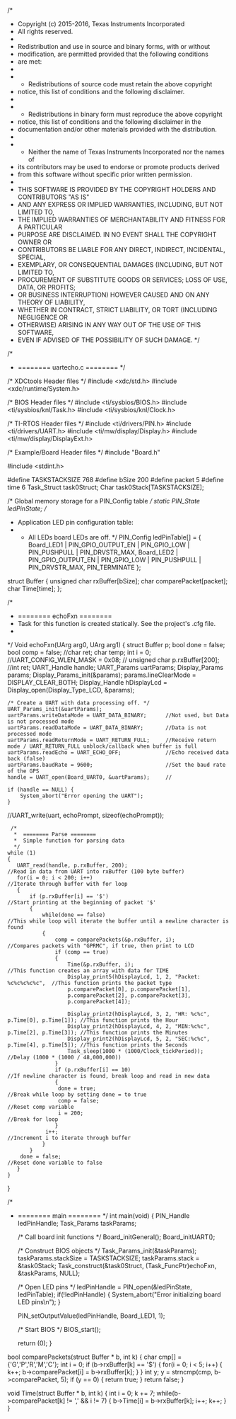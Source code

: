 /*
 * Copyright (c) 2015-2016, Texas Instruments Incorporated
 * All rights reserved.
 *
 * Redistribution and use in source and binary forms, with or without
 * modification, are permitted provided that the following conditions
 * are met:
 *
 * *  Redistributions of source code must retain the above copyright
 *    notice, this list of conditions and the following disclaimer.
 *
 * *  Redistributions in binary form must reproduce the above copyright
 *    notice, this list of conditions and the following disclaimer in the
 *    documentation and/or other materials provided with the distribution.
 *
 * *  Neither the name of Texas Instruments Incorporated nor the names of
 *    its contributors may be used to endorse or promote products derived
 *    from this software without specific prior written permission.
 *
 * THIS SOFTWARE IS PROVIDED BY THE COPYRIGHT HOLDERS AND CONTRIBUTORS "AS IS"
 * AND ANY EXPRESS OR IMPLIED WARRANTIES, INCLUDING, BUT NOT LIMITED TO,
 * THE IMPLIED WARRANTIES OF MERCHANTABILITY AND FITNESS FOR A PARTICULAR
 * PURPOSE ARE DISCLAIMED. IN NO EVENT SHALL THE COPYRIGHT OWNER OR
 * CONTRIBUTORS BE LIABLE FOR ANY DIRECT, INDIRECT, INCIDENTAL, SPECIAL,
 * EXEMPLARY, OR CONSEQUENTIAL DAMAGES (INCLUDING, BUT NOT LIMITED TO,
 * PROCUREMENT OF SUBSTITUTE GOODS OR SERVICES; LOSS OF USE, DATA, OR PROFITS;
 * OR BUSINESS INTERRUPTION) HOWEVER CAUSED AND ON ANY THEORY OF LIABILITY,
 * WHETHER IN CONTRACT, STRICT LIABILITY, OR TORT (INCLUDING NEGLIGENCE OR
 * OTHERWISE) ARISING IN ANY WAY OUT OF THE USE OF THIS SOFTWARE,
 * EVEN IF ADVISED OF THE POSSIBILITY OF SUCH DAMAGE.
 */

/*
 *  ======== uartecho.c ========
 */

/* XDCtools Header files */
#include <xdc/std.h>
#include <xdc/runtime/System.h>

/* BIOS Header files */
#include <ti/sysbios/BIOS.h>
#include <ti/sysbios/knl/Task.h>
#include <ti/sysbios/knl/Clock.h>

/* TI-RTOS Header files */
#include <ti/drivers/PIN.h>
#include <ti/drivers/UART.h>
#include <ti/mw/display/Display.h>
#include <ti/mw/display/DisplayExt.h>

/* Example/Board Header files */
#include "Board.h"

#include <stdint.h>

#define TASKSTACKSIZE     768
#define bSize   200
#define packet  5
#define time    6
Task_Struct task0Struct;
Char task0Stack[TASKSTACKSIZE];

/* Global memory storage for a PIN_Config table */
static PIN_State ledPinState;
/*
 * Application LED pin configuration table:
 *   - All LEDs board LEDs are off.
 */
PIN_Config ledPinTable[] = {
    Board_LED1 | PIN_GPIO_OUTPUT_EN | PIN_GPIO_LOW | PIN_PUSHPULL | PIN_DRVSTR_MAX,
    Board_LED2 | PIN_GPIO_OUTPUT_EN | PIN_GPIO_LOW | PIN_PUSHPULL | PIN_DRVSTR_MAX,
    PIN_TERMINATE
};

struct Buffer
{
unsigned char rxBuffer[bSize];
char comparePacket[packet];
char Time[time];
};

/*
 *  ======== echoFxn ========
 *  Task for this function is created statically. See the project's .cfg file.
 *
 */
Void echoFxn(UArg arg0, UArg arg1)
{
    struct Buffer p;
    bool done = false;
    bool comp = false;
    //char ret;
    char temp;
    int i = 0;
    //UART_CONFIG_WLEN_MASK = 0x08;
   // unsigned char p.rxBuffer[200];
    //int ret;
    UART_Handle handle;
    UART_Params uartParams;
    Display_Params params;
    Display_Params_init(&params);
    params.lineClearMode = DISPLAY_CLEAR_BOTH;
    Display_Handle hDisplayLcd = Display_open(Display_Type_LCD, &params);


    /* Create a UART with data processing off. */
    UART_Params_init(&uartParams);
    uartParams.writeDataMode = UART_DATA_BINARY;      //Not used, but Data is not processed mode
    uartParams.readDataMode = UART_DATA_BINARY;       //Data is not processed mode
    uartParams.readReturnMode = UART_RETURN_FULL;     //Receive return mode / UART_RETURN_FULL unblock/callback when buffer is full
    uartParams.readEcho = UART_ECHO_OFF;              //Echo received data back (false)
    uartParams.baudRate = 9600;                       //Set the baud rate of the GPS
    handle = UART_open(Board_UART0, &uartParams);     //

    if (handle == NULL) {
        System_abort("Error opening the UART");
    }

   //UART_write(uart, echoPrompt, sizeof(echoPrompt));


     /*
      *  ======== Parse ========
      *  Simple function for parsing data
      */
    while (1)
    {
       UART_read(handle, p.rxBuffer, 200);                                      //Read in data from UART into rxBuffer (100 byte buffer)
       for(i = 0; i < 200; i++)                                                 //Iterate through buffer with for loop
       {
           if (p.rxBuffer[i] == '$')                                            //Start printing at the beginning of packet '$'
           {
               while(done == false)                                             //This while loop will iterate the buffer until a newline character is found
               {
                   comp = comparePackets(&p.rxBuffer, i);                       //Compares packets with "GPRMC", if true, then print to LCD
                   if (comp == true)
                   {
                       Time(&p.rxBuffer, i);                                    //This function creates an array with data for TIME
                       Display_print5(hDisplayLcd, 1, 2, "Packet: %c%c%c%c%c",  //This function prints the packet type
                       p.comparePacket[0], p.comparePacket[1],
                       p.comparePacket[2], p.comparePacket[3],
                       p.comparePacket[4]);

                       Display_print2(hDisplayLcd, 3, 2, "HR: %c%c", p.Time[0], p.Time[1]); //This function prints the Hour
                       Display_print2(hDisplayLcd, 4, 2, "MIN:%c%c", p.Time[2], p.Time[3]); //This function prints the Minutes
                       Display_print2(hDisplayLcd, 5, 2, "SEC:%c%c", p.Time[4], p.Time[5]); //This function prints the Seconds
                       Task_sleep(1000 * (1000/Clock_tickPeriod));              //Delay (1000 * (1000 / 48,000,000))
                   }
                   if (p.rxBuffer[i] == 10)                                     //If newline character is found, break loop and read in new data
                   {
                    done = true;                                                //Break while loop by setting done = to true
                    comp = false;                                               //Reset comp variable
                    i = 200;                                                    //Break for loop
                   }
                i++;                                                            //Increment i to iterate through buffer
               }
           }
        done = false;                                                           //Reset done variable to false
       }
    }
}

/*
 *  ======== main ========
 */
int main(void)
{
    PIN_Handle ledPinHandle;
    Task_Params taskParams;

    /* Call board init functions */
    Board_initGeneral();
    Board_initUART();

    /* Construct BIOS objects */
    Task_Params_init(&taskParams);
    taskParams.stackSize = TASKSTACKSIZE;
    taskParams.stack = &task0Stack;
    Task_construct(&task0Struct, (Task_FuncPtr)echoFxn, &taskParams, NULL);

    /* Open LED pins */
    ledPinHandle = PIN_open(&ledPinState, ledPinTable);
    if(!ledPinHandle) {
        System_abort("Error initializing board LED pins\n");
    }

    PIN_setOutputValue(ledPinHandle, Board_LED1, 1);

    /* Start BIOS */
    BIOS_start();

    return (0);
}

bool comparePackets(struct Buffer * b, int k)
{
   char cmp[] = {'G','P','R','M','C'};
   int i = 0;
   if (b->rxBuffer[k] == '$')
   {
       for(i = 0; i < 5; i++)
       {
           k++;
           b->comparePacket[i] = b->rxBuffer[k];
       }
   }
   int y;
   y = strncmp(cmp, b->comparePacket, 5);
   if (y == 0)
   {
      return true;
   }
   return false;
}

void Time(struct Buffer * b, int k)
{
int i = 0;
k += 7;
while(b->comparePacket[k] != ',' && i != 7)
{
    b->Time[i] = b->rxBuffer[k];
    i++;
    k++;
}
}

